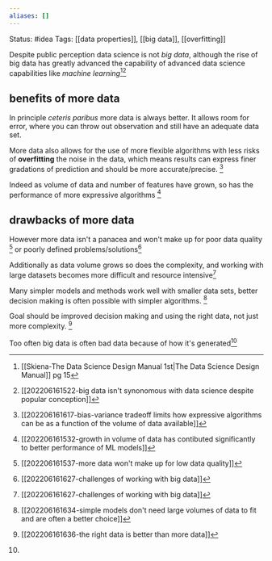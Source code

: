```yaml
---
aliases: []
---
```

Status: #idea
Tags: [[data properties]], [[big data]], [[overfitting]]

Despite public perception data science is not *big data*, although the rise of big data has greatly advanced the capability of advanced data science capabilities like *machine learning*[^1][^2]

## benefits of more data
In principle *ceteris paribus* more data is always better. It allows room for error, where you can throw out observation and still have an adequate data set. 

More data also allows for the use of more flexible algorithms with less risks of **overfitting** the noise in the data, which means results can express finer gradations of prediction and should be more accurate/precise. [^3]

Indeed as volume of data and number of features have grown, so has the performance of more expressive algorithms [^4]

## drawbacks of more data
However more data isn't a panacea and won't make up for poor data quality [^5] or poorly defined problems/solutions[^6]

Additionally as data volume grows so does the complexity, and working with large datasets becomes more difficult and resource intensive[^6]

Many simpler models and methods work well with smaller data sets, better decision making is often possible with simpler algorithms. [^7]

Goal should be improved decision making and using the right data, not just more complexity. [^8]

Too often big data is often bad data because of how it's generated[^9]

[^1]:[[Skiena-The Data Science  Design Manual 1st|The Data Science Design Manual]] pg 15
[^2]:[[202206161522-big data isn't synonomous with data science despite popular conception]]
[^3]:[[202206161617-bias-variance tradeoff limits how expressive algorithms can be as a function of the volume of data available]]
[^4]:[[202206161532-growth in volume of data has contibuted significantly to better performance of ML models]]
[^5]:[[202206161537-more data won't make up for low data quality]]
[^6]:[[202206161627-challenges of working with big data]]
[^7]:[[202206161634-simple models don't need large volumes of data to fit and are often a better choice]]
[^8]: [[202206161636-the right data is better than more data]]
[^9]: